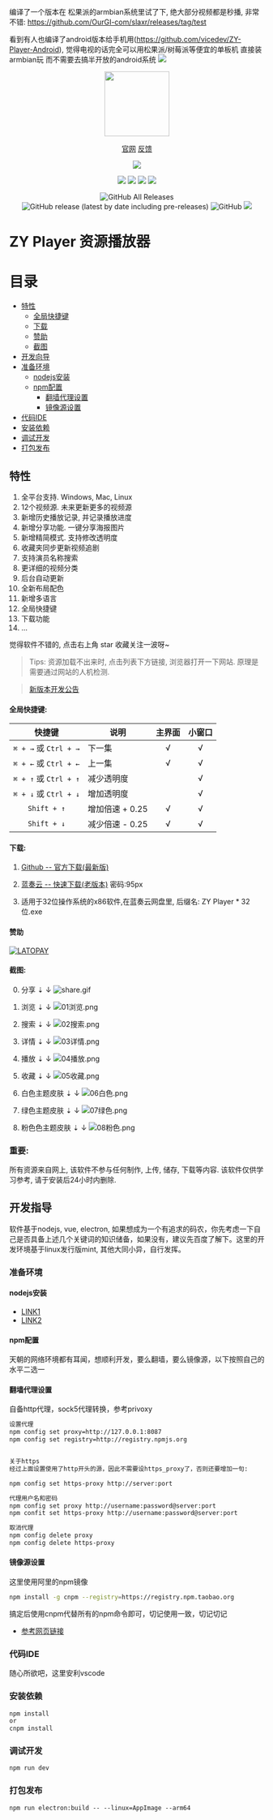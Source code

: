 编译了一个版本在 松果派的armbian系统里试了下, 绝大部分视频都是秒播, 非常不错:
https://github.com/OurGI-com/slaxr/releases/tag/test

看到有人也编译了android版本给手机用(https://github.com/vicedev/ZY-Player-Android),
觉得电视的话完全可以用松果派/树莓派等便宜的单板机 直接装armbian玩 而不需要去搞半开放的android系统
<img src="https://raw.githubusercontent.com/OurGI-com/slaxr/master/IMG_20200630_220346.jpg">

<p align="center">
<img width="128" src="https://i.loli.net/2020/05/07/9kLvPnWVCp7538c.png" >
</p>
<p align="center">
<a href="http://zyplayer.fun/" target="_blank">官网</a>
<a href="https://github.com/Hunlongyu/ZY-Player/issues" target="_blank">反馈</a>
</p>
<p align="center">
<img src="https://forthebadge.com/images/badges/built-with-love.svg">
<p>
<p align="center">
<img src="https://github.com/aleen42/badges/raw/master/src/visual_studio_code_flat_square.svg?sanitize=true">
<img src="https://github.com/aleen42/badges/raw/master/src/vue_flat_square.svg?sanitize=true">
<img src="https://github.com/aleen42/badges/raw/master/src/javascript_flat_square.svg?sanitize=true">
<img src="https://github.com/aleen42/badges/raw/master/src/eslint_flat_square.svg?sanitize=true">
</p>
<p align="center">
<img alt="GitHub All Releases" src="https://img.shields.io/github/downloads/Hunlongyu/ZY-Player/total?style=for-the-badge">
<img alt="GitHub release (latest by date including pre-releases)" src="https://img.shields.io/github/v/release/Hunlongyu/ZY-Player?include_prereleases&style=for-the-badge">
<img alt="GitHub" src="https://img.shields.io/github/license/Hunlongyu/ZY-Player?style=for-the-badge">
<img src="https://img.shields.io/github/workflow/status/Hunlongyu/ZY-Player/release-build?style=for-the-badge">
<p>


# ZY Player 资源播放器

# 目录
- [特性](#特性)
  - [全局快捷键](#全局快捷键)
  - [下载](#下载)
  - [赞助](#赞助)
  - [截图](#截图)
- [开发向导](#开发向导)
- [准备环境](#准备环境)
  - [nodejs安装](#nodejs安装)
  - [npm配置](#npm配置)
    - [翻墙代理设置](#翻墙代理设置)
    - [镜像源设置](#镜像源设置)
- [代码IDE](#代码IDE)
- [安装依赖](#安装依赖)
- [调试开发](#调试开发)
- [打包发布](#打包发布)

## 特性

1. 全平台支持. Windows, Mac, Linux
2. 12个视频源. 未来更新更多的视频源
3. 新增历史播放记录, 并记录播放进度
4. 新增分享功能. 一键分享海报图片
5. 新增精简模式. 支持修改透明度
6. 收藏夹同步更新视频追剧
7. 支持演员名称搜索
8. 更详细的视频分类
9. 后台自动更新
10. 全新布局配色
11. 新增多语言
12. 全局快捷键
13. 下载功能
14. ...

觉得软件不错的, 点击右上角 star 收藏关注一波呀~

> Tips: 资源加载不出来时, 点击列表下方链接, 浏览器打开一下网站. 原理是需要通过网站的人机检测.

> [新版本开发公告](https://github.com/Hunlongyu/ZY-Player/issues/109)


#### 全局快捷键:

|          快捷键          | 说明       | 主界面 | 小窗口 |
| :----------------------: | ---------- | :----: | :----: |
| `⌘ + →`  或  `Ctrl + →` | 下一集     |   √    |   √    |
| `⌘ + ←`  或  `Ctrl + ←` | 上一集     |   √    |   √    |
| `⌘ + ↑`  或  `Ctrl + ↑` | 减少透明度 |        |   √    |
| `⌘ + ↓`  或  `Ctrl + ↓` | 增加透明度 |        |   √    |
| `Shift + ↑` | 增加倍速 + 0.25 |    √    |   √    |
| `Shift + ↓` | 减少倍速 - 0.25 |    √    |   √    |

#### 下载:

1. [Github -- 官方下载(最新版)](https://github.com/Hunlongyu/ZY-Player/releases)

2. [蓝奏云 -- 快速下载(老版本)](https://www.lanzous.com/b04s6a3re) 密码:95px

3. 适用于32位操作系统的x86软件,在蓝奏云网盘里, 后缀名: ZY Player * 32位.exe

#### 赞助
[![LATOPAY](https://latopay.com/w/lt-bg-2062.png)](https://latopay.com/@Hunlongyu)

#### 截图: 

0. 分享 ⇣ ↓
![share.gif](https://i.loli.net/2020/06/05/hbJwBXlx194umcO.gif)

1. 浏览 ⇣ ↓
![01浏览.png](https://i.loli.net/2020/05/18/MshDLnXq2CTpoBy.png)
2. 搜索 ⇣ ↓
![02搜索.png](https://i.loli.net/2020/05/20/QgJqDkcjpeiRvBb.png)
3. 详情 ⇣ ↓
![03详情.png](https://i.loli.net/2020/05/18/s7gUj6unEfyYb4Z.png)
4. 播放 ⇣ ↓
![04播放.png](https://i.loli.net/2020/05/18/WqgnOw3mHd6e5uU.png)
5. 收藏 ⇣ ↓
![05收藏.png](https://i.loli.net/2020/05/18/bhIgeGMTPWmrdYi.png)
6. 白色主题皮肤 ⇣ ↓
![06白色.png](https://i.loli.net/2020/05/18/UgiVZ89dhkuxDBI.png)
7. 绿色主题皮肤 ⇣ ↓
![07绿色.png](https://i.loli.net/2020/05/18/4d2UnFRECm7vyJQ.png)
8. 粉色色主题皮肤 ⇣ ↓
![08粉色.png](https://i.loli.net/2020/05/18/PLlEfzd8mSC9vMW.png)

### 重要: 
所有资源来自网上, 该软件不参与任何制作, 上传, 储存, 下载等内容. 该软件仅供学习参考, 请于安装后24小时内删除.

## 开发指导
软件基于nodejs, vue, electron, 如果想成为一个有追求的码农，你先考虑一下自己是否具备上述几个关键词的知识储备，如果没有，建议先百度了解下。这里的开发环境基于linux发行版mint, 其他大同小异，自行发挥。

### 准备环境

#### nodejs安装
* [LINK1](https://nodejs.org/zh-cn/)
* [LINK2](https://www.jianshu.com/p/13f45e24b1de/)

#### npm配置
天朝的网络环境都有耳闻，想顺利开发，要么翻墙，要么镜像源，以下按照自己的水平二选一

#### 翻墙代理设置
自备http代理，sock5代理转换，参考privoxy
```bash
设置代理
npm config set proxy=http://127.0.0.1:8087
npm config set registry=http://registry.npmjs.org


关于https
经过上面设置使用了http开头的源，因此不需要设https_proxy了，否则还要增加一句:

npm config set https-proxy http://server:port

代理用户名和密码
npm config set proxy http://username:password@server:port
npm confit set https-proxy http://username:password@server:port

取消代理
npm config delete proxy
npm config delete https-proxy
```

#### 镜像源设置
这里使用阿里的npm镜像
```bash
npm install -g cnpm --registry=https://registry.npm.taobao.org
```
搞定后使用cnpm代替所有的npm命令即可，切记使用一致，切记切记

* [参考网页链接](https://developer.aliyun.com/mirror/NPM?from=tnpm)

### 代码IDE
随心所欲吧，这里安利vscode

### 安装依赖
```bash
npm install 
or 
cnpm install 
```
### 调试开发
```bash
npm run dev
```

### 打包发布
```
npm run electron:build -- --linux=AppImage --arm64
```
